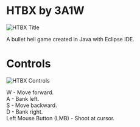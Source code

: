
# HTBX by 3A1W
![HTBX Title](https://i.imgur.com/s8r4zn7.png "HTBX")

A bullet hell game created in Java with Eclipse IDE.

# Controls
![HTBX Controls](https://i.imgur.com/yBkqjDE.gif "Controls")

W - Move forward.
<br /> A - Bank left.
<br /> S - Move backward.
<br /> D - Bank right.
<br /> Left Mouse Button (LMB) - Shoot at cursor.
